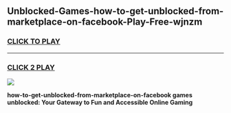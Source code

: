 
## Unblocked-Games-how-to-get-unblocked-from-marketplace-on-facebook-Play-Free-wjnzm
<h3>
<a href="https://premium76.site?title=how-to-get-unblocked-from-marketplace-on-facebook&ref=20M">CLICK TO PLAY</a></h3>
<hr>

<h3>
<a href="https://premium76.site?title=how-to-get-unblocked-from-marketplace-on-facebook&ref=20M">CLICK 2 PLAY</a>
  
</h3>

<a href="https://premium76.site?title=how-to-get-unblocked-from-marketplace-on-facebook&ref=19M"><img src="https://clearcache.store/games.png"></a>


**how-to-get-unblocked-from-marketplace-on-facebook games unblocked: Your Gateway to Fun and Accessible Online Gaming**
